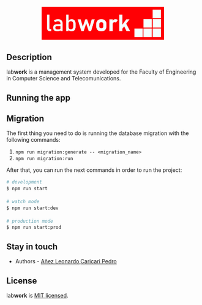 <p align="center">
  <a href="http://nestjs.com/" target="blank"><img src="https://raw.githubusercontent.com/ficct/lab-backend/main/images/logolb.png?token=AF3742RR72AWPG7RNOINHZ3BPKVYC" width="320" alt="Nest Logo" /></a>
</p>



## Description

lab**work** is a management system developed for the Faculty of Engineering in Computer Science and Telecomunications.


## Running the app

## Migration

The first thing you need to do is running the database migration with the following commands:

  1. ```npm run migration:generate -- <migration_name>```
  2. ```npm run migration:run```

After that, you can run the next commands in order to run the project:

```bash
# development
$ npm run start

# watch mode
$ npm run start:dev

# production mode
$ npm run start:prod
```


## Stay in touch

- Authors - [Añez Leonardo](https://github.com/toborochi),[Caricari Pedro](https://github.com/cartory)

## License

lab**work** is [MIT licensed](LICENSE).
